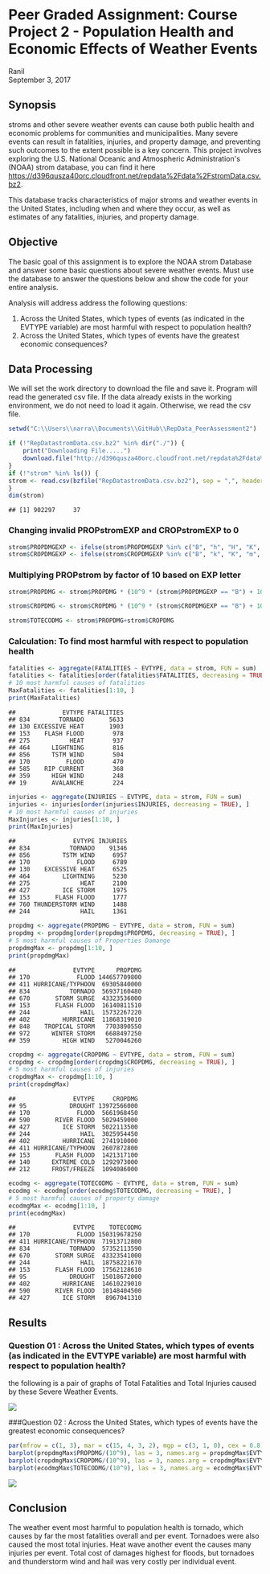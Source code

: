 # Peer Graded Assignment: Course Project 2 - Population Health and Economic Effects of Weather Events
Ranil  
September 3, 2017  



## Synopsis

stroms and other severe weather events can cause both public health and economic problems for communities and municipalities. Many severe events can result in fatalities, injuries, and property damage, and preventing such outcomes to the extent possible is a key concern. This project involves exploring the U.S. National Oceanic and Atmospheric Administration's (NOAA) strom database, you can find it here <https://d396qusza40orc.cloudfront.net/repdata%2Fdata%2FstromData.csv.bz2>. 

This database tracks characteristics of major stroms and weather events in the United States, including when and where they occur, as well as estimates of any fatalities, injuries, and property damage. 

## Objective
The basic goal of this assignment is to explore the NOAA strom Database and answer some basic questions about severe weather events. Must use the database to answer the questions below and show the code for your entire analysis. 

Analysis will address address the following questions:

1. Across the United States, which types of events (as indicated in the EVTYPE variable) are most harmful with respect to population health?
2. Across the United States, which types of events have the greatest economic consequences?

## Data Processing

We will set the work directory to download the file and save it. Program will read the generated csv file. If the data already exists in the working environment, we do not need to load it again. Otherwise, we read the csv file.


```r
setwd("C:\\Users\\narra\\Documents\\GitHub\\RepData_PeerAssessment2")

if (!"RepDatastromData.csv.bz2" %in% dir("./")) {
    print("Downloading File.....")
    download.file("http://d396qusza40orc.cloudfront.net/repdata%2Fdata%2FstromData.csv.bz2", destfile = "RepDatastromData.csv.bz2")
}
if (!"strom" %in% ls()) {
strom <- read.csv(bzfile("RepDatastromData.csv.bz2"), sep = ",", header = TRUE, stringsAsFactors = FALSE)
}
dim(strom)
```

```
## [1] 902297     37
```

### Changing invalid PROPstromEXP and CROPstromEXP to 0

```r
strom$PROPDMGEXP <- ifelse(strom$PROPDMGEXP %in% c("B", "h", "H", "K", "m", "M"),  as.character(strom$PROPDMGEXP), "NONE")
strom$CROPDMGEXP <- ifelse(strom$CROPDMGEXP %in% c("B", "k", "K", "m", "M"),  as.character(strom$CROPDMGEXP), "NONE")
```

### Multiplying PROPstrom by factor of 10 based on EXP letter

```r
strom$PROPDMG <- strom$PROPDMG * (10^9 * (strom$PROPDMGEXP == "B") + 10^6 *(strom$PROPDMGEXP %in% c("m", "M")) + 10^3 * (strom$PROPDMGEXP %in% c("k", "K")) + 100 * (strom$PROPDMGEXP %in% c("h", "H")))

strom$CROPDMG <- strom$CROPDMG * (10^9 * (strom$CROPDMGEXP == "B") + 10^6 *(strom$CROPDMGEXP %in% c("m", "M")) + 10^3 * (strom$CROPDMGEXP %in% c("k", "K")) + 100 * (strom$CROPDMGEXP %in% c("h", "H")))

strom$TOTECODMG <- strom$PROPDMG+strom$CROPDMG
```

### Calculation: To find most harmful with respect to population health

```r
fatalities <- aggregate(FATALITIES ~ EVTYPE, data = strom, FUN = sum)
fatalities <- fatalities[order(fatalities$FATALITIES, decreasing = TRUE), ]
# 10 most harmful causes of fatalities
MaxFatalities <- fatalities[1:10, ]
print(MaxFatalities)  
```

```
##             EVTYPE FATALITIES
## 834        TORNADO       5633
## 130 EXCESSIVE HEAT       1903
## 153    FLASH FLOOD        978
## 275           HEAT        937
## 464      LIGHTNING        816
## 856      TSTM WIND        504
## 170          FLOOD        470
## 585    RIP CURRENT        368
## 359      HIGH WIND        248
## 19       AVALANCHE        224
```

```r
injuries <- aggregate(INJURIES ~ EVTYPE, data = strom, FUN = sum)
injuries <- injuries[order(injuries$INJURIES, decreasing = TRUE), ]
# 10 most harmful causes of injuries
MaxInjuries <- injuries[1:10, ]
print(MaxInjuries)
```

```
##                EVTYPE INJURIES
## 834           TORNADO    91346
## 856         TSTM WIND     6957
## 170             FLOOD     6789
## 130    EXCESSIVE HEAT     6525
## 464         LIGHTNING     5230
## 275              HEAT     2100
## 427         ICE STORM     1975
## 153       FLASH FLOOD     1777
## 760 THUNDERSTORM WIND     1488
## 244              HAIL     1361
```

```r
propdmg <- aggregate(PROPDMG ~ EVTYPE, data = strom, FUN = sum)
propdmg <- propdmg[order(propdmg$PROPDMG, decreasing = TRUE), ]
# 5 most harmful causes of Properties Damange
propdmgMax <- propdmg[1:10, ]
print(propdmgMax)
```

```
##                EVTYPE      PROPDMG
## 170             FLOOD 144657709800
## 411 HURRICANE/TYPHOON  69305840000
## 834           TORNADO  56937160480
## 670       STORM SURGE  43323536000
## 153       FLASH FLOOD  16140811510
## 244              HAIL  15732267220
## 402         HURRICANE  11868319010
## 848    TROPICAL STORM   7703890550
## 972      WINTER STORM   6688497250
## 359         HIGH WIND   5270046260
```

```r
cropdmg <- aggregate(CROPDMG ~ EVTYPE, data = strom, FUN = sum)
cropdmg <- cropdmg[order(cropdmg$CROPDMG, decreasing = TRUE), ]
# 5 most harmful causes of injuries
cropdmgMax <- cropdmg[1:10, ]
print(cropdmgMax)
```

```
##                EVTYPE     CROPDMG
## 95            DROUGHT 13972566000
## 170             FLOOD  5661968450
## 590       RIVER FLOOD  5029459000
## 427         ICE STORM  5022113500
## 244              HAIL  3025954450
## 402         HURRICANE  2741910000
## 411 HURRICANE/TYPHOON  2607872800
## 153       FLASH FLOOD  1421317100
## 140      EXTREME COLD  1292973000
## 212      FROST/FREEZE  1094086000
```

```r
ecodmg <- aggregate(TOTECODMG ~ EVTYPE, data = strom, FUN = sum)
ecodmg <- ecodmg[order(ecodmg$TOTECODMG, decreasing = TRUE), ]
# 5 most harmful causes of property damage
ecodmgMax <- ecodmg[1:10, ]
print(ecodmgMax)
```

```
##                EVTYPE    TOTECODMG
## 170             FLOOD 150319678250
## 411 HURRICANE/TYPHOON  71913712800
## 834           TORNADO  57352113590
## 670       STORM SURGE  43323541000
## 244              HAIL  18758221670
## 153       FLASH FLOOD  17562128610
## 95            DROUGHT  15018672000
## 402         HURRICANE  14610229010
## 590       RIVER FLOOD  10148404500
## 427         ICE STORM   8967041310
```
## Results

### Question 01 : Across the United States, which types of events (as indicated in the EVTYPE variable) are most harmful with respect to population health?
the following is a pair of graphs of Total Fatalities and Total Injuries caused by these Severe Weather Events.


![](PA2_template_files/figure-html/pressure-1.png)<!-- -->

###Question 02 : Across the United States, which types of events have the greatest economic consequences?


```r
par(mfrow = c(1, 3), mar = c(15, 4, 3, 2), mgp = c(3, 1, 0), cex = 0.8)
barplot(propdmgMax$PROPDMG/(10^9), las = 3, names.arg = propdmgMax$EVTYPE, main = "Top 10 Events with\n Greatest Property Damages", ylab = "Cost of damages ($ billions)", col = "lightblue1")
barplot(cropdmgMax$CROPDMG/(10^9), las = 3, names.arg = cropdmgMax$EVTYPE, main = "Top 10 Events With\n Greatest Crop Damages", ylab = "Cost of damages ($ billions)", col = "yellow")
barplot(ecodmgMax$TOTECODMG/(10^9), las = 3, names.arg = ecodmgMax$EVTYPE, main = "Top 10 Events With\n Greatest Economic Damages", ylab = "Cost of damages ($ billions)", col = "plum3")
```

![](PA2_template_files/figure-html/unnamed-chunk-6-1.png)<!-- -->

## Conclusion
The weather event most harmful to population health is tornado, which causes by far the most fatalities overall and per event. Tornadoes were also caused the most total injuries. Heat wave another event the causes many injuries per event. Total cost of damages highest for floods, but tornadoes and thunderstorm wind and hail was very costly per individual event.
